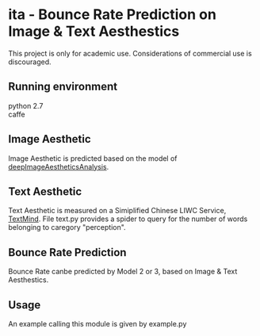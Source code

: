 # ita - Bounce Rate Prediction on Image & Text Aesthestics
This project is only for academic use. Considerations of commercial use is discouraged.

## Running environment
python 2.7  
caffe

## Image Aesthetic
Image Aesthetic is predicted based on the model of [deepImageAestheticsAnalysis](https://github.com/aimerykong/deepImageAestheticsAnalysis).

## Text Aesthetic
Text Aesthetic is measured on a Simiplified Chinese LIWC Service, [TextMind](http://ccpl.psych.ac.cn/textmind/). File text.py provides a spider to query for the number of words belonging to caregory "perception".

## Bounce Rate Prediction
Bounce Rate canbe predicted by Model 2 or 3, based on Image & Text Aesthestics.

## Usage
An example calling this module is given by example.py
